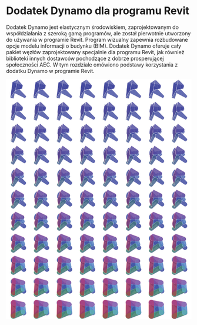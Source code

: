 # Dodatek Dynamo dla programu Revit

Dodatek Dynamo jest elastycznym środowiskiem, zaprojektowanym do współdziałania z szeroką gamą programów, ale został pierwotnie utworzony do używania w programie Revit. Program wizualny zapewnia rozbudowane opcje modelu informacji o budynku (BIM). Dodatek Dynamo oferuje cały pakiet węzłów zaprojektowany specjalnie dla programu Revit, jak również biblioteki innych dostawców pochodzące z dobrze prosperującej społeczności AEC. W tym rozdziale omówiono podstawy korzystania z dodatku Dynamo w programie Revit.

![](<./images/Dynamo for Revit-01.jpg>)
